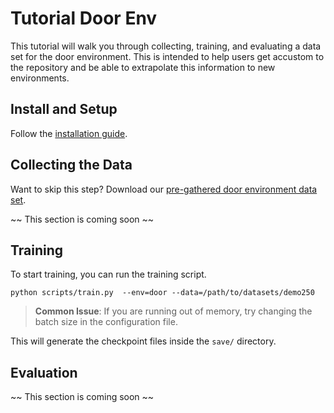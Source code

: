 # Tutorial Door Env
This tutorial will walk you through collecting, training, and evaluating a data set for the door environment. This is intended to help users get accustom to the repository and be able to extrapolate this information to new environments.

## Install and Setup
Follow the [installation guide](Setup-Guide.md).

## Collecting the Data
Want to skip this step? Download our [pre-gathered door environment data set](https://utexas.box.com/s/3610huk9fu33m6wic16oe7crx8cahpl8).

~~ This section is coming soon ~~

## Training

To start training, you can run the training script.
```
python scripts/train.py  --env=door --data=/path/to/datasets/demo250
```

> **Common Issue**: If you are running out of memory, try changing the batch size in the configuration file.

This will generate the checkpoint files inside the `save/` directory.

## Evaluation
~~ This section is coming soon ~~
